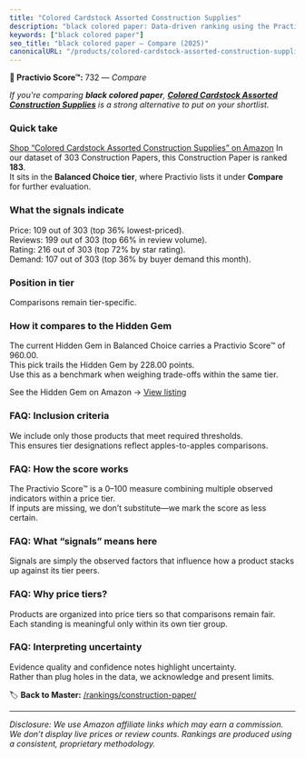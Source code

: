 ```yaml
---
title: "Colored Cardstock Assorted Construction Supplies"
description: "black colored paper: Data-driven ranking using the Practivio Score™. Positioned by quality, value, demand, findability, momentum."
keywords: ["black colored paper"]
seo_title: "black colored paper — Compare (2025)"
canonicalURL: "/products/colored-cardstock-assorted-construction-supplies-B0F1TG8Y3X/"
---
```


**🛒 Practivio Score™:** 732 — _Compare_


*If you're comparing **black colored paper**, **[Colored Cardstock Assorted Construction Supplies](https://www.amazon.com/dp/B0F1TG8Y3X?tag=practivio-20)** is a strong alternative to put on your shortlist.*
### Quick take
[Shop “Colored Cardstock Assorted Construction Supplies” on Amazon](https://www.amazon.com/dp/B0F1TG8Y3X?tag=practivio-20)
In our dataset of 303 Construction Papers, this Construction Paper is ranked **183**.  
It sits in the **Balanced Choice tier**, where Practivio lists it under **Compare** for further evaluation.

### What the signals indicate
Price: 109 out of 303 (top 36% lowest-priced).  
Reviews: 199 out of 303 (top 66% in review volume).  
Rating: 216 out of 303 (top 72% by star rating).  
Demand: 107 out of 303 (top 36% by buyer demand this month).

### Position in tier
Comparisons remain tier-specific.

### How it compares to the Hidden Gem
The current Hidden Gem in Balanced Choice carries a Practivio Score™ of 960.00.  
This pick trails the Hidden Gem by 228.00 points.  
Use this as a benchmark when weighing trade-offs within the same tier.  

See the Hidden Gem on Amazon → [View listing](https://www.amazon.com/dp/B01AW5V7PE?tag=practivio-20)

### FAQ: Inclusion criteria
We include only those products that meet required thresholds.  
This ensures tier designations reflect apples-to-apples comparisons.

### FAQ: How the score works
The Practivio Score™ is a 0–100 measure combining multiple observed indicators within a price tier.  
If inputs are missing, we don’t substitute—we mark the score as less certain.

### FAQ: What “signals” means here
Signals are simply the observed factors that influence how a product stacks up against its tier peers.

### FAQ: Why price tiers?
Products are organized into price tiers so that comparisons remain fair.  
Each standing is meaningful only within its own tier group.

### FAQ: Interpreting uncertainty
Evidence quality and confidence notes highlight uncertainty.  
Rather than plug holes in the data, we acknowledge and present limits.

<!-- Missing template for Compare/CompareWithinPriceClass -->


🏷️ **Back to Master:** [/rankings/construction-paper/](/rankings/construction-paper/)

---
_Disclosure: We use Amazon affiliate links which may earn a commission. We don’t display live prices or review counts. Rankings are produced using a consistent, proprietary methodology._
